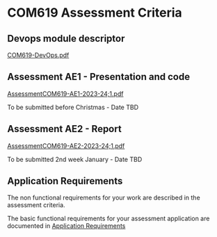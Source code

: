 # COM619 Assessment Criteria

## Devops module descriptor

[COM619-DevOps.pdf](../Assessment/COM619-DevOps.pdf)

## Assessment AE1 - Presentation and code

[AssessmentCOM619-AE1-2023-24;1.pdf](../Assessment/AssessmentCOM619-AE1-2023-24;1.pdf)

To be submitted before Christmas - Date TBD

## Assessment AE2 - Report

[AssessmentCOM619-AE2-2023-24;1.pdf](../Assessment/AssessmentCOM619-AE2-2023-24;1.pdf)

To be submitted 2nd week January - Date TBD

## Application Requirements

The non functional requirements for your work are described in the assessment criteria.

The basic functional requirements for your assessment application are documented in [Application Requirements](../Assessment/requirements.md)
